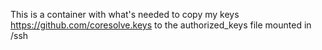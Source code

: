 This is a container with what's needed to copy my keys https://github.com/coresolve.keys to the authorized_keys file mounted in /ssh
